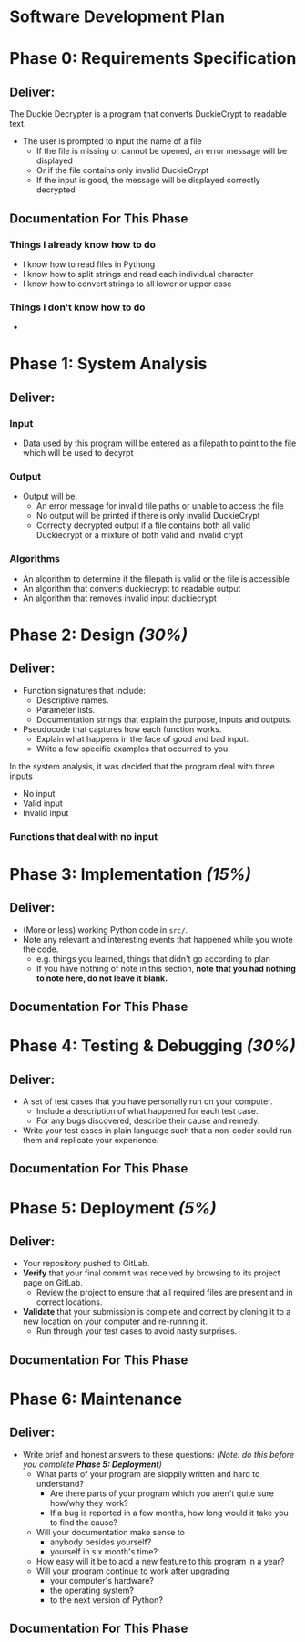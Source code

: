 # Software Development Plan

# Phase 0: Requirements Specification

## **Deliver:**

The Duckie Decrypter is a program that converts DuckieCrypt to readable text.

*   The user is prompted to input the name of a file
    *   If the file is missing or cannot be opened, an error message will be displayed
    *   Or if the file contains only invalid DuckieCrypt
    *   If the input is good, the message will be displayed correctly decrypted

## Documentation For This Phase

### Things I already know how to do

*   I know how to read files in Pythong
*   I know how to split strings and read each individual character
*   I know how to convert strings to all lower or upper case

### Things I don't know how to do

*  

# Phase 1: System Analysis

## **Deliver:**

### Input

*   Data used by this program will be entered as a filepath to point to the file which will be used to decyrpt

### Output

*   Output will be:
    *   An error message for invalid file paths or unable to access the file
    *   No output will be printed if there is only invalid DuckieCrypt
    *   Correctly decrypted output if a file contains both all valid Duckiecrypt or a mixture of both valid and invalid crypt

### Algorithms

*   An algorithm to determine if the filepath is valid or the file is accessible
*   An algorithm that converts duckiecrypt to readable output
*   An algorithm that removes invalid input duckiecrypt


# Phase 2: Design *(30%)*

## **Deliver:**

*   Function signatures that include:
    *   Descriptive names.
    *   Parameter lists.
    *   Documentation strings that explain the purpose, inputs and outputs.
*   Pseudocode that captures how each function works.
    *   Explain what happens in the face of good and bad input.
    *   Write a few specific examples that occurred to you.

In the system analysis, it was decided that the program deal with three inputs

*   No input
*   Valid input
*   Invalid input

### Functions that deal with no input


# Phase 3: Implementation *(15%)*

## **Deliver:**

*   (More or less) working Python code in `src/`.
*   Note any relevant and interesting events that happened while you wrote the code.
    *   e.g. things you learned, things that didn't go according to plan
    *   If you have nothing of note in this section, **note that you had nothing to note here, do not leave it blank.**

## Documentation For This Phase


# Phase 4: Testing & Debugging *(30%)*

## **Deliver:**

*   A set of test cases that you have personally run on your computer.
    *   Include a description of what happened for each test case.
    *   For any bugs discovered, describe their cause and remedy.
*   Write your test cases in plain language such that a non-coder could run them and replicate your experience.

## Documentation For This Phase


# Phase 5: Deployment *(5%)*

## **Deliver:**

*   Your repository pushed to GitLab.
*   **Verify** that your final commit was received by browsing to its project page on GitLab.
    *   Review the project to ensure that all required files are present and in correct locations.
*   **Validate** that your submission is complete and correct by cloning it to a new location on your computer and re-running it.
    *   Run through your test cases to avoid nasty surprises.

## Documentation For This Phase


# Phase 6: Maintenance

## **Deliver:**

*   Write brief and honest answers to these questions: *(Note: do this before you complete **Phase 5: Deployment**)*
    *   What parts of your program are sloppily written and hard to understand?
        *   Are there parts of your program which you aren't quite sure how/why they work?
        *   If a bug is reported in a few months, how long would it take you to find the cause?
    *   Will your documentation make sense to
        *   anybody besides yourself?
        *   yourself in six month's time?
    *   How easy will it be to add a new feature to this program in a year?
    *   Will your program continue to work after upgrading
        *   your computer's hardware?
        *   the operating system?
        *   to the next version of Python?

## Documentation For This Phase
